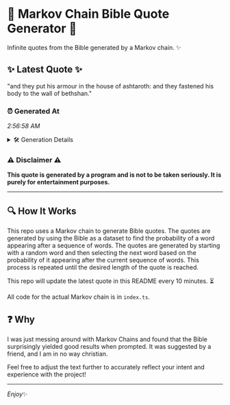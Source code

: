 # 📖 Markov Chain Bible Quote Generator 📖

Infinite quotes from the Bible generated by a Markov chain. ✨

## ✨ Latest Quote ✨
"and they put his armour in the house of ashtaroth: and they fastened his body to the wall of bethshan."

### ⏰ Generated At
*2:56:58 AM*

<details>
    <summary>🛠️ Generation Details</summary>
    <p>
        <strong>🌱 Seed:</strong> and<br>
        <strong>🔄 Iterations:</strong> 19<br>
        <strong>📜 Context History:</strong><br>[ and ]: they<br>[ and, they ]: put<br>[ and, they, put ]: his<br>[ and, they, put, his ]: armour<br>[ and, they, put, his, armour ]: in<br>[ and, they, put, his, armour, in ]: the<br>[ they, put, his, armour, in, the ]: house<br>[ put, his, armour, in, the, house ]: of<br>[ his, armour, in, the, house, of ]: ashtaroth:<br>[ armour, in, the, house, of, ashtaroth: ]: and<br>[ in, the, house, of, ashtaroth:, and ]: they<br>[ the, house, of, ashtaroth:, and, they ]: fastened<br>[ house, of, ashtaroth:, and, they, fastened ]: his<br>[ of, ashtaroth:, and, they, fastened, his ]: body<br>[ ashtaroth:, and, they, fastened, his, body ]: to<br>[ and, they, fastened, his, body, to ]: the<br>[ they, fastened, his, body, to, the ]: wall<br>[ fastened, his, body, to, the, wall ]: of<br>[ his, body, to, the, wall, of ]: bethshan.<br>
    </p>
</details>

### ⚠️ Disclaimer ⚠️
**This quote is generated by a program and is not to be taken seriously. It is purely for entertainment purposes.**

---

## 🔍 How It Works

This repo uses a Markov chain to generate Bible quotes. The quotes are generated by using the Bible as a dataset to find the probability of a word appearing after a sequence of words. The quotes are generated by starting with a random word and then selecting the next word based on the probability of it appearing after the current sequence of words. This process is repeated until the desired length of the quote is reached.

This repo will update the latest quote in this README every 10 minutes. ⏳

All code for the actual Markov chain is in `index.ts`.

## ❓ Why

I was just messing around with Markov Chains and found that the Bible surprisingly yielded good results when prompted. 
It was suggested by a friend, and I am in no way christian.

Feel free to adjust the text further to accurately reflect your intent and experience with the project!

---

*Enjoy*✨

